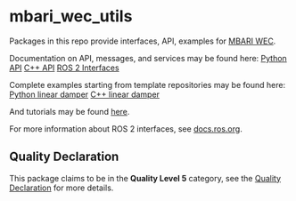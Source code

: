 # mbari_wec_utils

Packages in this repo provide interfaces, API, examples for [MBARI WEC](https://github.com/osrf/mbari_wec/tree/main).

Documentation on API, messages, and services may be found here:
[Python API](https://osrf.github.io/mbari_wec/main/ROS2/python_api/)
[C++ API](https://osrf.github.io/mbari_wec/main/ROS2/cpp_api/)
[ROS 2 Interfaces](https://osrf.github.io/mbari_wec/main/ROS2/messages/)

Complete examples starting from template repositories may be found here:
[Python linear damper](https://github.com/mbari-org/mbari_wec_template_py/tree/linear_damper_example)
[C++ linear damper](https://github.com/mbari-org/mbari_wec_template_cpp/tree/linear_damper_example)

And tutorials may be found [here](https://osrf.github.io/mbari_wec/main/tutorials).

For more information about ROS 2 interfaces, see [docs.ros.org](https://docs.ros.org/en/rolling/Concepts/About-ROS-Interfaces.html).

## Quality Declaration

This package claims to be in the **Quality Level 5** category, see the [Quality Declaration](QUALITY_DECLARATION.md) for more details.
